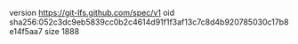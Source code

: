 version https://git-lfs.github.com/spec/v1
oid sha256:052c3dc9eb5839cc0b2c4614d91f1f3af13c7c8d4b920785030c17b8e14f5aa7
size 1888
